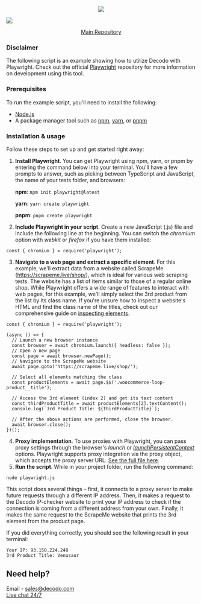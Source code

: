<p align="center">
<a href="https://dashboard.decodo.com/?page=residential-proxies&utm_source=socialorganic&utm_medium=social&utm_campaign=resi_trial_GITHUB"><img src="https://github.com/user-attachments/assets/60bb48bd-8dcc-48b2-82c9-a218e1e4449c"></a>
</p>


[![](https://dcbadge.vercel.app/api/server/Ja8dqKgvbZ)](https://discord.gg/Ja8dqKgvbZ)

<p align="center">
    <a href="https://github.com/Decodo/Decodo"> Main Repository </a>
</p>

### Disclaimer

The following script is an example showing how to utilize Decodo with Playwright.
Check out the official [Playwright](https://github.com/microsoft/playwright) repository for more information on development using this tool.

### Prerequisites

To run the example script, you'll need to install the following:

* [Node.js](https://nodejs.org/en/download/)
* A package manager tool such as [npm](https://www.npmjs.com/), [yarn](https://yarnpkg.com/), or [pnpm](https://pnpm.io/)

### Installation & usage
Follow these steps to set up and get started right away: 

1. **Install Playwright**. You can get Playwright using npm, yarn, or pnpm by entering the command below into your terminal. You'll have a few prompts to answer, such as picking between TypeScript and JavaScript, the name of your tests folder, and browsers:
   
   **npm**: `npm init playwright@latest`
   
   **yarn**: `yarn create playwright`
   
   **pnpm**: `pnpm create playwright`
   
2. **Include Playwright in your script**. Create a new JavaScript (.js) file and include the following line at the beginning. You can switch the _chromium_ option with _webkit_ or _firefox_ if you have them installed:
   
`const { chromium } = require('playwright');`

3. **Navigate to a web page and extract a specific element**. For this example, we'll extract data from a website called ScrapeMe (https://scrapeme.live/shop/), which is ideal for various web scraping tests. The website has a list of items similar to those of a regular online shop. While Playwright offers a wide range of features to interact with web pages, for this example, we'll simply select the 3rd product from the list by its class name. If you're unsure how to inspect a website's HTML and find the class name of the titles, check out our comprehensive guide on [inspecting elements](https://decodo.com/blog/how-to-inspect-element).

```
const { chromium } = require('playwright');

(async () => {
  // Launch a new browser instance
  const browser = await chromium.launch({ headless: false });
  // Open a new page
  const page = await browser.newPage();
  // Navigate to the ScrapeMe website
  await page.goto('https://scrapeme.live/shop/');

  // Select all elements matching the class
  const productElements = await page.$$('.woocommerce-loop-product__title');

  // Access the 3rd element (index 2) and get its text content
  const thirdProductTitle = await productElements[2].textContent();
  console.log(`3rd Product Title: ${thirdProductTitle}`);

  // After the above actions are performed, close the browser.
  await browser.close();
})();
```

4. **Proxy implementation**. To use proxies with Playwright, you can pass proxy settings through the browser's _launch_ or [_launchPersistentContext_](https://playwright.dev/docs/api/class-browsertype) options. Playwright supports proxy integration via the proxy object, which accepts the proxy server URL.
   [See the full file here](https://github.com/Decodo/Playwright/blob/main/playwright.js).
7. **Run the script**. While in your project folder, run the following command:

`node playwright.js`

This script does several things – first, it connects to a proxy server to make future requests through a different IP address. Then, it makes a request to the Decodo IP-checker website to print your IP address to check if the connection is coming from a different address from your own. Finally, it makes the same request to the ScrapeMe website that prints the 3rd element from the product page.

If you did everything correctly, you should see the following result in your terminal:
```
Your IP: 93.150.224.248
3rd Product Title: Venusaur
```
## Need help?

Email - sales@decodo.com
<br><a href="https://decodo.com">Live chat 24/7</a>
